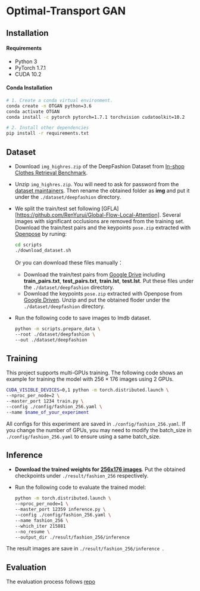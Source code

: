 # Optimal-Transport GAN

## Installation

#### Requirements

- Python 3
- PyTorch 1.7.1
- CUDA 10.2

#### Conda Installation

``` bash
# 1. Create a conda virtual environment.
conda create -n OTGAN python=3.6
conda activate OTGAN
conda install -c pytorch pytorch=1.7.1 torchvision cudatoolkit=10.2

# 2. Install other dependencies
pip install -r requirements.txt
```

## Dataset

- Download `img_highres.zip` of the DeepFashion Dataset from [In-shop Clothes Retrieval Benchmark](https://drive.google.com/drive/folders/0B7EVK8r0v71pYkd5TzBiclMzR00). 

- Unzip `img_highres.zip`. You will need to ask for password from the [dataset maintainers](http://mmlab.ie.cuhk.edu.hk/projects/DeepFashion/InShopRetrieval.html). Then rename the obtained folder as **img** and put it under the `./dataset/deepfashion` directory. 

- We split the train/test set following [GFLA][https://github.com/RenYurui/Global-Flow-Local-Attention]. Several images with significant occlusions are removed from the training set. Download the train/test pairs and the keypoints `pose.zip` extracted with [Openpose](https://github.com/CMU-Perceptual-Computing-Lab/openpose) by runing: 

  ```bash
  cd scripts
  ./download_dataset.sh
  ```

  Or you can download these files manually：

  - Download the train/test pairs from [Google Drive](https://drive.google.com/drive/folders/1PhnaFNg9zxMZM-ccJAzLIt2iqWFRzXSw?usp=sharing) including **train_pairs.txt**, **test_pairs.txt**, **train.lst**, **test.lst**. Put these files under the  `./dataset/deepfashion` directory. 
  - Download the keypoints `pose.zip` extracted with Openpose from [Google Driven](https://drive.google.com/file/d/1HXu7LDLW45Aw0n3a1W9HuUXARCfXAU7R/view?usp=sharing). Unzip and put the obtained floder under the  `./dataset/deepfashion` directory.

- Run the following code to save images to lmdb dataset.

  ```bash
  python -m scripts.prepare_data \
  --root ./dataset/deepfashion \
  --out ./dataset/deepfashion
  ```



## Training 

This project supports multi-GPUs training. The following code shows an example for training the model with $256 \times 176$ images using 2 GPUs.

  ```bash
CUDA_VISIBLE_DEVICES=0,1 python -m torch.distributed.launch \
--nproc_per_node=2 \
--master_port 1234 train.py \
--config ./config/fashion_256.yaml \
--name $name_of_your_experiment
  ```

All configs for this experiment are saved in `./config/fashion_256.yaml`. 
If you change the number of GPUs, you may need to modify the batch_size in `./config/fashion_256.yaml` to ensure using a same batch_size.

## Inference

- **Download the trained weights for [256x176 images](https://drive.google.com/drive/folders/1aP6rU4pBj-_ZCdBhg4HgtyUMHZXdEphn?usp=sharing)**. Put the obtained checkpoints under  `./result/fashion_256` respectively.

- Run the following code to evaluate the trained model:

  ```bash
  python -m torch.distributed.launch \
  --nproc_per_node=1 \
  --master_port 12359 inference.py \
  --config ./config/fashion_256.yaml \
  --name fashion_256 \
  --which_iter 215881
  --no_resume \
  --output_dir ./result/fashion_256/inference 
  ```

The result images are save in  `./result/fashion_256/inference `. 



## Evaluation

The evaluation process follows [repo](https://github.com/Zhangjinso/Pose_Transfer_Evaluation)

